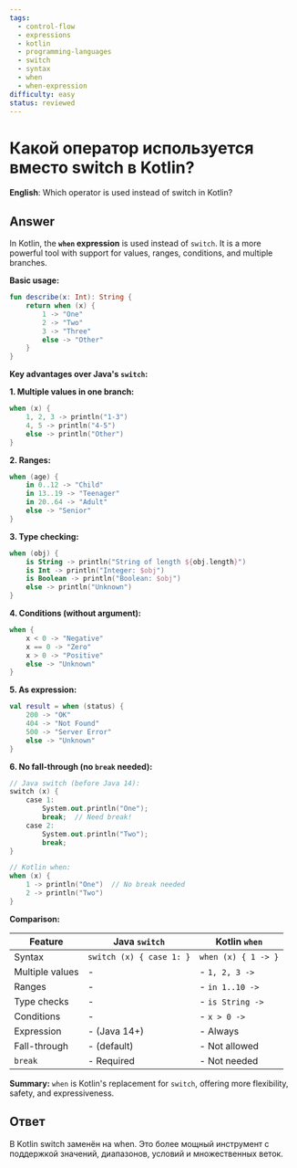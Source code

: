 ```yaml
---
tags:
  - control-flow
  - expressions
  - kotlin
  - programming-languages
  - switch
  - syntax
  - when
  - when-expression
difficulty: easy
status: reviewed
---
```


# Какой оператор используется вместо switch в Kotlin?

**English**: Which operator is used instead of switch in Kotlin?

## Answer

In Kotlin, the **`when` expression** is used instead of `switch`. It is a more powerful tool with support for values, ranges, conditions, and multiple branches.

**Basic usage:**
```kotlin
fun describe(x: Int): String {
    return when (x) {
        1 -> "One"
        2 -> "Two"
        3 -> "Three"
        else -> "Other"
    }
}
```

**Key advantages over Java's `switch`:**

**1. Multiple values in one branch:**
```kotlin
when (x) {
    1, 2, 3 -> println("1-3")
    4, 5 -> println("4-5")
    else -> println("Other")
}
```

**2. Ranges:**
```kotlin
when (age) {
    in 0..12 -> "Child"
    in 13..19 -> "Teenager"
    in 20..64 -> "Adult"
    else -> "Senior"
}
```

**3. Type checking:**
```kotlin
when (obj) {
    is String -> println("String of length ${obj.length}")
    is Int -> println("Integer: $obj")
    is Boolean -> println("Boolean: $obj")
    else -> println("Unknown")
}
```

**4. Conditions (without argument):**
```kotlin
when {
    x < 0 -> "Negative"
    x == 0 -> "Zero"
    x > 0 -> "Positive"
    else -> "Unknown"
}
```

**5. As expression:**
```kotlin
val result = when (status) {
    200 -> "OK"
    404 -> "Not Found"
    500 -> "Server Error"
    else -> "Unknown"
}
```

**6. No fall-through (no `break` needed):**
```kotlin
// Java switch (before Java 14):
switch (x) {
    case 1:
        System.out.println("One");
        break;  // Need break!
    case 2:
        System.out.println("Two");
        break;
}

// Kotlin when:
when (x) {
    1 -> println("One")  // No break needed
    2 -> println("Two")
}
```

**Comparison:**

| Feature | Java `switch` | Kotlin `when` |
|---------|---------------|---------------|
| Syntax | `switch (x) { case 1: }` | `when (x) { 1 -> }` |
| Multiple values | - | - `1, 2, 3 ->` |
| Ranges | - | - `in 1..10 ->` |
| Type checks | - | - `is String ->` |
| Conditions | - | - `x > 0 ->` |
| Expression | - (Java 14+) | - Always |
| Fall-through | - (default) | - Not allowed |
| `break` | - Required | - Not needed |

**Summary:**
`when` is Kotlin's replacement for `switch`, offering more flexibility, safety, and expressiveness.

## Ответ

В Kotlin switch заменён на when. Это более мощный инструмент с поддержкой значений, диапазонов, условий и множественных веток.

